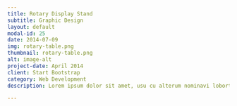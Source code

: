 ```yaml
---
title: Rotary Display Stand
subtitle: Graphic Design
layout: default
modal-id: 25
date: 2014-07-09
img: rotary-table.png
thumbnail: rotary-table.png
alt: image-alt
project-date: April 2014
client: Start Bootstrap
category: Web Development
description: Lorem ipsum dolor sit amet, usu cu alterum nominavi lobortis. At duo novum diceret. Tantas apeirian vix et, usu sanctus postulant inciderint ut, populo diceret necessitatibus in vim. Cu eum dicam feugiat noluisse.

---
```

